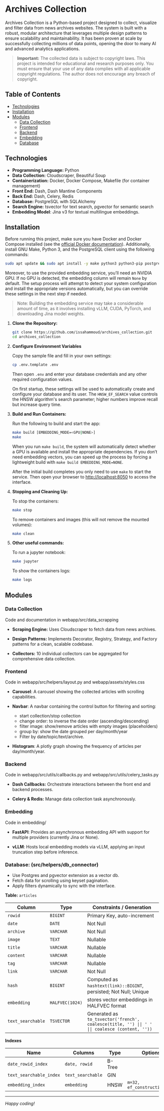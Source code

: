 # Archives Collection

Archives Collection is a Python-based project designed to collect, visualize and filter data from news archives websites. The system is built with a robust, modular architecture that leverages multiple design patterns to ensure scalability and maintainability. It has been proven at scale by successfully collecting millions of data points, opening the door to many AI and advanced analytics applications.

> **Important:**
> The collected data is subject to copyright laws. This project is intended for educational and research purposes only. You must ensure that your use of any data complies with all applicable copyright regulations. The author does not encourage any breach of copyright.

## Table of Contents

- [Technologies](#technologies)
- [Installation](#installation)
- [Modules](#modules)
  - [Data Collection](#data-collection)
  - [Frontend](#frontend)
  - [Backend](#backend)
  - [Embedding](#embedding)
  - [Database](#database)


## Technologies

- **Programming Language:** Python
- **Data Collection:** Cloudscraper, Beautiful Soup
- **Containerization:** Docker, Docker Compose, Makefile (for container management)
- **Front End:** Dash, Dash Mantine Components
- **Back End:** Dash, Celery, Redis
- **Database:** PostgreSQL with SQLAlchemy
- **Search Engine:** tsvector for text search, pgvector for semantic search
- **Embedding Model**: Jina v3 for textual multilingue embeddings.

## Installation

Before running this project, make sure you have Docker and Docker Compose installed (see the [official Docker documentation](https://docs.docker.com/engine/install/ubuntu/)). Additionally, install GNU Make, Python 3, and the PostgreSQL client using the following commands:

```bash
sudo apt update && sudo apt install -y make python3 python3-pip postgresql-client
```

Moreover, to use the provided embedding service, you’ll need an NVIDIA GPU. If no GPU is detected, the embedding column will remain `None` by default. The setup process will attempt to detect your system configuration and install the appropriate versions automatically, but you can override these settings in the next step if needed.

> Note: Building the embedding service may take a considerable amount of time, as it involves installing vLLM, CUDA, PyTorch, and downloading Jina model weights.


1. **Clone the Repository:**

   ```bash
   git clone https://github.com/issahammoud/archives_collection.git
   cd archives_collection

2. **Configure Environment Variables**

    Copy the sample file and fill in your own settings:

    ```bash
    cp .env.template .env
    ```
    Then open `.env` and enter your database credentials and any other required configuration values.

    On first startup, these settings will be used to automatically create and configure your database and its user. The `HNSW_EF_SEARCH` value controls the HNSW algorithm's search parameter; higher numbers improve recall but increase query time.

3. **Build and Run Containers:**

    Run the following to build and start the app:

    ```bash
    make build [EMBEDDING_MODE=<GPU|NONE>]
    make
    ```

    When you run `make build`, the system will automatically detect whether a GPU is available and install the appropriate dependencies. If you don’t need embedding vectors, you can speed up the process by forcing a lightweight build with `make build EMBEDDING_MODE=NONE`.

    After the initial build completes you only need to use `make` to start the service. Then open your browser to [http://localhost:8050](http://localhost:8050) to access the interface.

4. **Stopping and Cleaning Up:**

    To stop the containers:

    ```bash
    make stop
    ```

    To remove containers and images (this will not remove the mounted volumes):

    ```bash
    make clean
    ```
5. **Other useful commands:**

    To run a jupyter notebook:

    ```bash
    make jupyter
    ```
    To show the containers logs:

    ```bash
    make logs
    ```

## Modules

### Data Collection

Code and documentation in webapp/src/data_scrapping

- **Scraping Engine:**
  Uses Cloudscraper to fetch data from news archives.

- **Design Patterns:**
  Implements Decorator, Registry, Strategy, and Factory patterns for a clean, scalable codebase.

- **Collectors:**
  10 individual collectors can be aggregated for comprehensive data collection.

### Frontend

Code in webapp/src/helpers/layout.py and webapp/assets/styles.css

- **Carousel**: A carousel showing the collected articles with scrolling capabilities.

- **Navbar**: A navbar containing the control button for filtering and sorting:
  - start collection/stop collection
  - change order: to inverse the date order (ascending/descending)
  - filter image: show/remove articles with empty images (placeholders)
  - group by: show the date grouped per day/month/year
  - Filter by date/topic/text/archive.


- **Histogram**: A plotly graph showing the frequency of articles per day/month/year.

### Backend

Code in webapp/src/utils/callbacks.py and webapp/src/utils/celery_tasks.py

- **Dash Callbacks:**
  Orchestrate interactions between the front end and backend processes.

- **Celery & Redis:**
  Manage data collection task asynchronously.

### Embedding

Code in embedding/

- **FastAPI**:
  Provides an asynchronous embedding API with support for multiple providers (currently Jina or None).

- **vLLM**:
  Hosts local embedding models via vLLM, applying an input truncation step before inference.


### Database: (src/helpers/db_connector)
  - Use Postgres and pgvector extension as a vector db.
  - Fetch data for scrolling using keyset pagination.
  - Apply filters dynamically to sync with the interface.


**Table:** `articles`

| Column            | Type                              | Constraints / Generation                                                                                                       |
|-------------------|-----------------------------------|--------------------------------------------------------------------------------------------------------------------------------|
| `rowid`           | `BIGINT`                          | Primary Key, auto-increment                                                                                                    |
| `date`            | `DATE`                            | Not Null                                                                                                                       |
| `archive`         | `VARCHAR`                         | Not Null                                                                                                                       |
| `image`           | `TEXT`                            | Nullable                                                                                                                       |
| `title`           | `VARCHAR`                         | Nullable                                                                                                                       |
| `content`         | `VARCHAR`                         | Nullable                                                                                                                       |
| `tag`             | `VARCHAR`                         | Nullable                                                                                                                       |
| `link`            | `VARCHAR`                         | Not Null                                                                                                                       |
| `hash`            | `BIGINT`                          | Computed as `hashtext(link)::BIGINT`, persisted; Not Null; Unique                                                              |
| `embedding`       | `HALFVEC(1024)`           | stores vector embeddings in HALFVEC format                                                                           |
| `text_searchable` | `TSVECTOR`                        | Generated as `to_tsvector('french', coalesce(title, '') \|\| ' ' \|\| coalesce (content, ''))` |


**Indexes**

| Name                    | Columns            | Type   | Options                 |
|-------------------------|--------------------|--------|-------------------------|
| `date_rowid_index`      | `date, rowid`      | B-Tree |                         |
| `text_searchable_index` | `text_searchable`  | GIN    |                         |
| `embedding_index`       | `embedding`        | HNSW   | `m=32, ef_construction=128` |


---

*Happy coding!*
